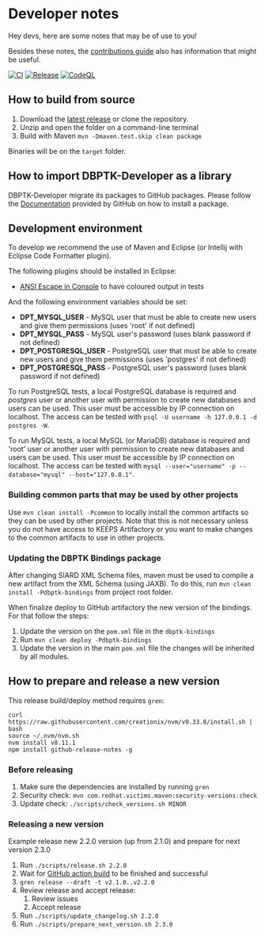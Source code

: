 # Developer notes

Hey devs, here are some notes that may be of use to you!

Besides these notes, the [contributions guide](https://github.com/keeps/db-preservation-toolkit/blob/master/.github/contributing.md) also has information that might be useful.

[![CI](https://github.com/keeps/dbptk-developer/actions/workflows/CI.yml/badge.svg)](https://github.com/keeps/dbptk-developer/actions/workflows/CI.yml) [![Release](https://github.com/keeps/dbptk-developer/actions/workflows/release.yml/badge.svg)](https://github.com/keeps/dbptk-developer/actions/workflows/release.yml) [![CodeQL](https://github.com/keeps/dbptk-developer/actions/workflows/codeql-analysis.yml/badge.svg)](https://github.com/keeps/dbptk-developer/actions/workflows/codeql-analysis.yml)

## How to build from source

1. Download the [latest release](https://github.com/keeps/db-preservation-toolkit/releases) or clone the repository.
2. Unzip and open the folder on a command-line terminal
3. Build with Maven `mvn -Dmaven.test.skip clean package`

Binaries will be on the `target` folder.

## How to import DBPTK-Developer as a library

DBPTK-Developer migrate its packages to GitHub packages. Please follow the [Documentation](https://docs.github.com/en/enterprise-server@2.22/packages/working-with-a-github-packages-registry/working-with-the-apache-maven-registry#authenticating-to-github-packages) provided by GitHub on how to install a package.

## Development environment

To develop we recommend the use of Maven and Eclipse (or Intellij with Eclipse Code Formatter plugin).

The following plugins should be installed in Eclipse:

* [ANSI Escape in Console](http://marketplace.eclipse.org/content/ansi-escape-console) to have coloured output in tests

And the following environment variables should be set:

* **DPT_MYSQL_USER** - MySQL user that must be able to create new users and give them permissions (uses 'root' if not defined)
* **DPT_MYSQL_PASS** - MySQL user's password (uses blank password if not defined)
* **DPT_POSTGRESQL_USER** - PostgreSQL user that must be able to create new users and give them permissions (uses 'postgres' if not defined)
* **DPT_POSTGRESQL_PASS** - PostgreSQL user's password (uses blank password if not defined)

To run PostgreSQL tests, a local PostgreSQL database is required and *postgres* user or another user with permission to create new databases and users can be used. This user must be accessible by IP connection on localhost. The access can be tested with ```psql -U username -h 127.0.0.1 -d postgres -W```.

To run MySQL tests, a local MySQL (or MariaDB) database is required and 'root' user or another user with permission to create new databases and users can be used. This user must be accessible by IP connection on localhost. The access can be tested with ```mysql --user="username" -p --database="mysql" --host="127.0.0.1"```.

### Building common parts that may be used by other projects

Use ```mvn clean install -Pcommon``` to locally install the common artifacts so they can be used by other projects.
Note that this is not necessary unless you do not have access to KEEPS Artifactory or you want to make changes to the common artifacts to use in other projects.

### Updating the DBPTK Bindings package

After changing SIARD XML Schema files, maven must be used to compile a new artifact from the XML Schema (using JAXB). To do this, run ```mvn clean install -Pdbptk-bindings``` from project root folder.

When finalize deploy to GitHub artifactory the new version of the bindings. For that follow the steps:

1. Update the version on the `pom.xml` file in the `dbptk-bindings`
2. Run `mvn clean deploy -Pdbptk-bindings`
3. Update the version in the main `pom.xml` file the changes will be inherited by all modules.

## How to prepare and release a new version

This release build/deploy method requires `gren`:

```
curl https://raw.githubusercontent.com/creationix/nvm/v0.33.8/install.sh | bash
source ~/.nvm/nvm.sh
nvm install v8.11.1
npm install github-release-notes -g
```

### Before releasing

1. Make sure the dependencies are installed by running `gren`
2. Security check: `mvn com.redhat.victims.maven:security-versions:check`
3. Update check: `./scripts/check_versions.sh MINOR`

### Releasing a new version

Example release new 2.2.0 version (up from 2.1.0) and prepare for next version 2.3.0

1. Run `./scripts/release.sh 2.2.0`
2. Wait for [GitHub action build](https://github.com/keeps/dbptk-developer/actions/workflows/release.yml) to be finished and successful
3. `gren release --draft -t v2.1.0..v2.2.0`
4. Review release and accept release:
	1. Review issues
	2. Accept release
5. Run `./scripts/update_changelog.sh 2.2.0`
6. Run `./scripts/prepare_next_version.sh 2.3.0`
